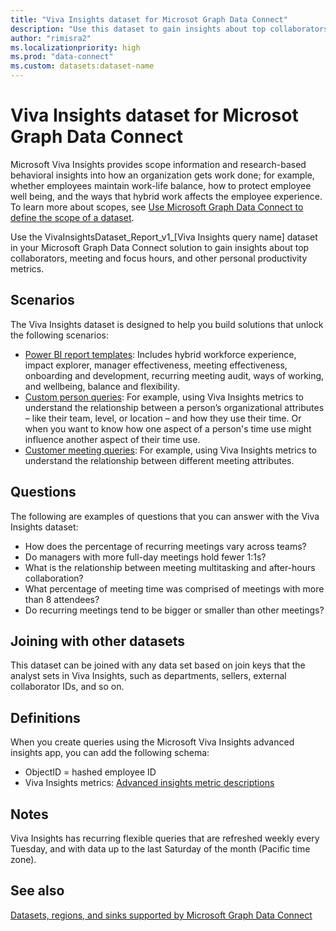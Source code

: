 ```yaml
---
title: "Viva Insights dataset for Microsot Graph Data Connect"
description: "Use this dataset to gain insights about top collaborators, meeting and focus hours, and other personal productivity metrics."
author: "rimisra2"
ms.localizationpriority: high
ms.prod: "data-connect"
ms.custom: datasets:dataset-name
---
```


# Viva Insights dataset for Microsot Graph Data Connect

Microsoft Viva Insights provides scope information and research-based behavioral insights into how an organization gets work done; for example, whether employees maintain work-life balance, how to protect employee well being, and the ways that hybrid work affects the employee experience. To learn more about scopes, see [Use Microsoft Graph Data Connect to define the scope of a dataset](data-connect-users-and-groups.md).

Use the VivaInsightsDataset_Report_v1_[Viva Insights query name] dataset in your Microsoft Graph Data Connect solution to gain insights about top collaborators, meeting and focus hours, and other personal productivity metrics.

## Scenarios

The Viva Insights dataset is designed to help you build solutions that unlock the following scenarios: 

- [Power BI report templates](/viva/insights/advanced/analyst/templates/introduction-to-templates): Includes hybrid workforce experience, impact explorer, manager effectiveness, meeting effectiveness, onboarding and development, recurring meeting audit, ways of working, and wellbeing, balance and flexibility.
- [Custom person queries](/viva/insights/advanced/analyst/person-query-overview): For example, using Viva Insights metrics to understand the relationship between a person’s organizational attributes – like their team, level, or location – and how they use their time. Or when you want to know how one aspect of a person's time use might influence another aspect of their time use.
- [Customer meeting queries](/viva/insights/advanced/analyst/meeting-query): For example, using Viva Insights metrics to understand the relationship between different meeting attributes.

## Questions

The following are examples of questions that you can answer with the Viva Insights dataset:

- How does the percentage of recurring meetings vary across teams?
- Do managers with more full-day meetings hold fewer 1:1s?
- What is the relationship between meeting multitasking and after-hours collaboration?
- What percentage of meeting time was comprised of meetings with more than 8 attendees?
- Do recurring meetings tend to be bigger or smaller than other meetings?


## Joining with other datasets

This dataset can be joined with any data set based on join keys that the analyst sets in Viva Insights, such as departments, sellers, external collaborator IDs, and so on.

## Definitions

When you create queries using the Microsoft Viva Insights advanced insights app, you can add the following schema:
-	ObjectID = hashed employee ID
-	Viva Insights metrics: [Advanced insights metric descriptions](/viva/insights/advanced/reference/metrics)

## Notes

Viva Insights has recurring flexible queries that are refreshed weekly every Tuesday, and with data up to the last Saturday of the month (Pacific time zone).

## See also

[Datasets, regions, and sinks supported by Microsoft Graph Data Connect](data-connect-datasets.md)
